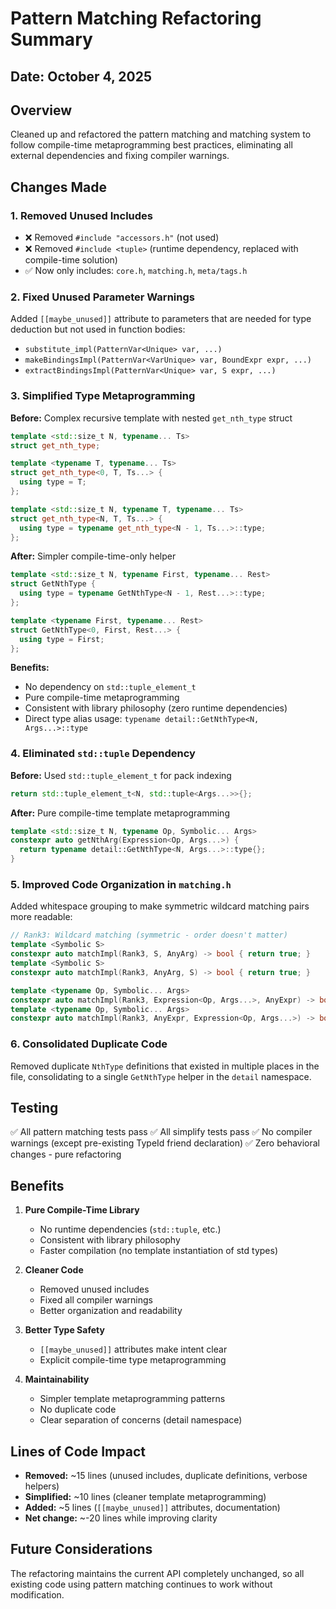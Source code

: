 # Pattern Matching Refactoring Summary

## Date: October 4, 2025

## Overview

Cleaned up and refactored the pattern matching and matching system to follow compile-time metaprogramming best practices, eliminating all external dependencies and fixing compiler warnings.

## Changes Made

### 1. **Removed Unused Includes**

- ❌ Removed `#include "accessors.h"` (not used)
- ❌ Removed `#include <tuple>` (runtime dependency, replaced with compile-time solution)
- ✅ Now only includes: `core.h`, `matching.h`, `meta/tags.h`

### 2. **Fixed Unused Parameter Warnings**

Added `[[maybe_unused]]` attribute to parameters that are needed for type deduction but not used in function bodies:

- `substitute_impl(PatternVar<Unique> var, ...)`
- `makeBindingsImpl(PatternVar<VarUnique> var, BoundExpr expr, ...)`
- `extractBindingsImpl(PatternVar<Unique> var, S expr, ...)`

### 3. **Simplified Type Metaprogramming**

**Before:** Complex recursive template with nested `get_nth_type` struct

```cpp
template <std::size_t N, typename... Ts>
struct get_nth_type;

template <typename T, typename... Ts>
struct get_nth_type<0, T, Ts...> {
  using type = T;
};

template <std::size_t N, typename T, typename... Ts>
struct get_nth_type<N, T, Ts...> {
  using type = typename get_nth_type<N - 1, Ts...>::type;
};
```

**After:** Simpler compile-time-only helper

```cpp
template <std::size_t N, typename First, typename... Rest>
struct GetNthType {
  using type = typename GetNthType<N - 1, Rest...>::type;
};

template <typename First, typename... Rest>
struct GetNthType<0, First, Rest...> {
  using type = First;
};
```

**Benefits:**

- No dependency on `std::tuple_element_t`
- Pure compile-time metaprogramming
- Consistent with library philosophy (zero runtime dependencies)
- Direct type alias usage: `typename detail::GetNthType<N, Args...>::type`

### 4. **Eliminated `std::tuple` Dependency**

**Before:** Used `std::tuple_element_t` for pack indexing

```cpp
return std::tuple_element_t<N, std::tuple<Args...>>{};
```

**After:** Pure compile-time template metaprogramming

```cpp
template <std::size_t N, typename Op, Symbolic... Args>
constexpr auto getNthArg(Expression<Op, Args...>) {
  return typename detail::GetNthType<N, Args...>::type{};
}
```

### 5. **Improved Code Organization in `matching.h`**

Added whitespace grouping to make symmetric wildcard matching pairs more readable:

```cpp
// Rank3: Wildcard matching (symmetric - order doesn't matter)
template <Symbolic S>
constexpr auto matchImpl(Rank3, S, AnyArg) -> bool { return true; }
template <Symbolic S>
constexpr auto matchImpl(Rank3, AnyArg, S) -> bool { return true; }

template <typename Op, Symbolic... Args>
constexpr auto matchImpl(Rank3, Expression<Op, Args...>, AnyExpr) -> bool { return true; }
template <typename Op, Symbolic... Args>
constexpr auto matchImpl(Rank3, AnyExpr, Expression<Op, Args...>) -> bool { return true; }
```

### 6. **Consolidated Duplicate Code**

Removed duplicate `NthType` definitions that existed in multiple places in the file, consolidating to a single `GetNthType` helper in the `detail` namespace.

## Testing

✅ All pattern matching tests pass
✅ All simplify tests pass
✅ No compiler warnings (except pre-existing TypeId friend declaration)
✅ Zero behavioral changes - pure refactoring

## Benefits

1. **Pure Compile-Time Library**

   - No runtime dependencies (`std::tuple`, etc.)
   - Consistent with library philosophy
   - Faster compilation (no template instantiation of std types)

2. **Cleaner Code**

   - Removed unused includes
   - Fixed all compiler warnings
   - Better organization and readability

3. **Better Type Safety**

   - `[[maybe_unused]]` attributes make intent clear
   - Explicit compile-time type metaprogramming

4. **Maintainability**
   - Simpler template metaprogramming patterns
   - No duplicate code
   - Clear separation of concerns (detail namespace)

## Lines of Code Impact

- **Removed:** ~15 lines (unused includes, duplicate definitions, verbose helpers)
- **Simplified:** ~10 lines (cleaner template metaprogramming)
- **Added:** ~5 lines (`[[maybe_unused]]` attributes, documentation)
- **Net change:** ~-20 lines while improving clarity

## Future Considerations

The refactoring maintains the current API completely unchanged, so all existing code using pattern matching continues to work without modification.
